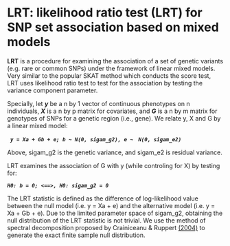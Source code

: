 # LRT: likelihood ratio test (LRT) for SNP set association based on mixed models

**LRT** is a procedure for examining the association of a set of genetic variants (e.g. rare or common SNPs) under the framework of linear mixed models. Very similar to the popular SKAT method which conducts the score test, LRT uses likelihood ratio test to test for the association by testing the variance component parameter. 

Specially, let ***y*** be a n by 1 vector of continuous phenotypes on n individuals, ***X*** is a n by p matrix for covariates, and ***G*** is a n by m matrix for genotypes of SNPs for a genetic region (i.e., gene). We relate y, X and G by a linear mixed model:

***` y = Xa + Gb + e; b ~ N(0, sigam_g2), e ~　N(0, sigam_e2)　`***

Above, sigam_g2 is the genetic variance, and sigam_e2 is residual variance. 

LRT examines the association of G with y (while controling for X) by testing for:

***` H0: b = 0; <==>, H0: sigam_g2 = 0 `***

The LRT statistic is defined as the difference of log-likelihood value between the null model (i.e. y = Xa + e) and the alternative model (i.e. y = Xa + Gb + e). Due to the limited parameter space of sigam_g2, obtaining the null distribution of the LRT statistic is not trivial. We use the method of spectral decomposition proposed by Crainiceanu & Ruppert [(2004)](http://onlinelibrary.wiley.com/wol1/doi/10.1111/j.1467-9868.2004.00438.x/abstract) to generate the exact finite sample null distribution.

